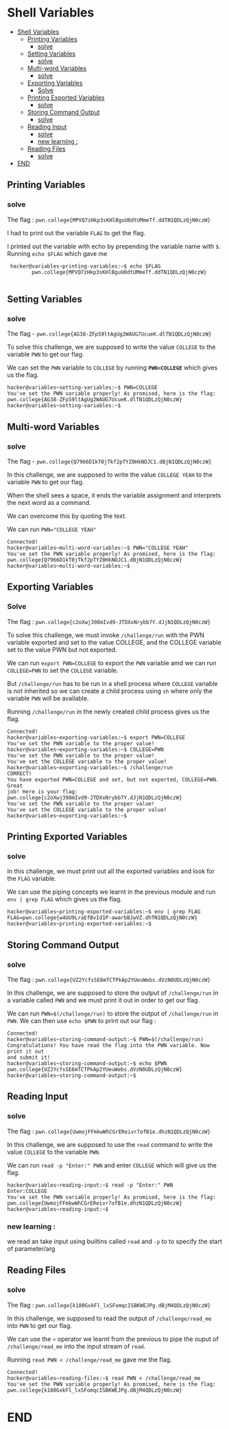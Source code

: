 # Shell Variables

- [Shell Variables](#shell-variables)
  - [Printing Variables](#printing-variables)
    - [solve](#solve)
  - [Setting Variables](#setting-variables)
    - [solve](#solve-1)
  - [Multi-word Variables](#multi-word-variables)
    - [solve](#solve-2)
  - [Exporting Variables](#exporting-variables)
    - [Solve](#solve-3)
  - [Printing Exported Variables](#printing-exported-variables)
    - [solve](#solve-4)
  - [Storing Command Output](#storing-command-output)
    - [solve](#solve-5)
  - [Reading Input](#reading-input)
    - [solve](#solve-6)
    - [new learning :](#new-learning-)
  - [Reading Files](#reading-files)
    - [solve](#solve-7)
- [END](#end)
  
## Printing Variables 

### solve 

 The flag : `pwn.college{MPVQ7zHkp3sKHlBguU0dtUMmeTf.ddTN1QDLzQjN0czW}`

  I had to print out the variable `FLAG` to get the flag.

  I printed out the variable with echo by prepending the variable name with `$`. Running `echo $FLAG` which gave me
 
 

   ```
    hacker@variables~printing-variables:~$ echo $FLAG
           pwn.college{MPVQ7zHkp3sKHlBguU0dtUMmeTf.ddTN1QDLzQjN0czW}
    

   ```

## Setting Variables

### solve 
 The flag - `pwn.college{AG38-ZFpS9ltAgUg2WAUG7UcueK.dlTN1QDLzQjN0czW}` 

   To solve this challenge, we are supposed to write the value `COLLEGE` to the variable `PWN` to get our flag.

   

   We can set the `PWN` variable to `COLLEGE` by running **`PWN=COLLEGE`** which gives us the flag.
   
   ```
   hacker@variables~setting-variables:~$ PWN=COLLEGE
You've set the PWN variable properly! As promised, here is the flag:
pwn.college{AG38-ZFpS9ltAgUg2WAUG7UcueK.dlTN1QDLzQjN0czW}
hacker@variables~setting-variables:~$
   ```


## Multi-word Variables

### solve 
  The flag - `pwn.college{Q7966D1kT0jTkf2pTYZ0HkNOJC1.dBjN1QDLzQjN0czW}`


   In this challenge, we are supposed to write the value `COLLEGE YEAH` to the variable `PWN` to get our flag.


   When the shell sees a space, it ends the variable assignment and interprets the next word as a command.

   We can overcome this by quoting the text.

   We can run `PWN="COLLEGE YEAH"` 

   ```
   Connected!
hacker@variables~multi-word-variables:~$ PWN="COLLEGE YEAH"
You've set the PWN variable properly! As promised, here is the flag:
pwn.college{Q7966D1kT0jTkf2pTYZ0HkNOJC1.dBjN1QDLzQjN0czW}
hacker@variables~multi-word-variables:~$

   ```
   

## Exporting Variables

### Solve
The flag : `pwn.college{c2oXwj398mIvd9-JTDXxNrybb7Y.dJjN1QDLzQjN0czW}`

To solve this challenge, we must invoke `/challenge/run` with the PWN variable exported and set to the value COLLEGE, and the COLLEGE variable set to the value PWN but not exported.

We can run `export PWN=COLLEGE` to export the `PWN` variable amd we can run `COLLEGE=PWN` to set the `COLLEGE` variable.

But `/challenge/run` has to be run in a shell process where `COLLEGE` variable is not inherited so we can create a child process using `sh` where only the variable `PWN` will be available.

Running `/challenge/run` in the newly created child process gives us the flag.

```
Connected!
hacker@variables~exporting-variables:~$ export PWN=COLLEGE
You've set the PWN variable to the proper value!
hacker@variables~exporting-variables:~$ COLLEGE=PWN
You've set the PWN variable to the proper value!
You've set the COLLEGE variable to the proper value!
hacker@variables~exporting-variables:~$ /challenge/run
CORRECT!
You have exported PWN=COLLEGE and set, but not exported, COLLEGE=PWN. Great
job! Here is your flag:
pwn.college{c2oXwj398mIvd9-JTDXxNrybb7Y.dJjN1QDLzQjN0czW}
You've set the PWN variable to the proper value!
You've set the COLLEGE variable to the proper value!
hacker@variables~exporting-variables:~$
```





## Printing Exported Variables

### solve

In this challenge, we must print out all the exported variables and look for the `FLAG` variable.

We can use the piping concepts we learnt in the previous module and run `env | grep FLAG` which gives us the flag.

```
hacker@variables~printing-exported-variables:~$ env | grep FLAG
FLAG=pwn.college{w4UU9LraEfBvId1P-awarbBJwVZ.dhTN1QDLzQjN0czW}
hacker@variables~printing-exported-variables:~$
```



## Storing Command Output 
### solve
The flag : `pwn.college{UZ2YcfsSE6mTCTPkAp2YUeuWebs.dVzN0UDLzQjN0czW}`

In this challenge, we are supposed to store the output of `/challenge/run` in a variable called `PWN` and we must print it out in order to get our flag.

We can run `PWN=$(/challenge/run)` to store the output of `/challenge/run` in `PWN`. We can then use `echo $PWN` to print out our flag : 

```
Connected!
hacker@variables~storing-command-output:~$ PWN=$(/challenge/run)
Congratulations! You have read the flag into the PWN variable. Now print it out
and submit it!
hacker@variables~storing-command-output:~$ echo $PWN
pwn.college{UZ2YcfsSE6mTCTPkAp2YUeuWebs.dVzN0UDLzQjN0czW}
hacker@variables~storing-command-output:~$
```



## Reading Input

### solve
The flag : `pwn.college{UwmojFFmkwWhCGrEReivr7ofB1e.dhzN1QDLzQjN0czW}`

In this challenge, we are supposed to use the `read` command to write the value `COLLEGE` to the variable `PWN`.

We can run `read -p "Enter:" PWN` and enter `COLLEGE` which will give us the flag.

```
hacker@variables~reading-input:~$ read -p "Enter:" PWN
Enter:COLLEGE
You've set the PWN variable properly! As promised, here is the flag:
pwn.college{UwmojFFmkwWhCGrEReivr7ofB1e.dhzN1QDLzQjN0czW}
hacker@variables~reading-input:~$
```


### new learning :

we read an take input using builtins called `read` and `-p` to to specify the start of parameter/arg


## Reading Files

### solve
The flag : `pwn.college{k180GxkFl_lxSFomqcISBKWEJPg.dBjM4QDLzQjN0czW}`

In this challenge, we supposed to read the output of `/challenge/read_me` into `PWN` to get our flag.

We can use the `<` operator we learnt from the previous to pipe the ouput of `/challenge/read_me` into the input stream of `read`. 

Running `read PWN < /challenge/read_me` gave me the flag.

```
Connected!
hacker@variables~reading-files:~$ read PWN < /challenge/read_me
You've set the PWN variable properly! As promised, here is the flag:
pwn.college{k180GxkFl_lxSFomqcISBKWEJPg.dBjM4QDLzQjN0czW}
```




# END



    

   

  



